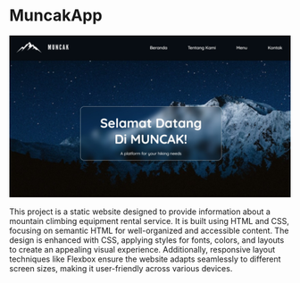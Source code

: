 # MuncakApp
<p align="center"><img src="image/MuncakHome.jpeg"></p>
<p>This project is a static website designed to provide information about a mountain climbing equipment rental service. It is built using HTML and CSS, focusing on semantic HTML for well-organized and accessible content. The design is enhanced with CSS, applying styles for fonts, colors, and layouts to create an appealing visual experience. Additionally, responsive layout techniques like Flexbox ensure the website adapts seamlessly to different screen sizes, making it user-friendly across various devices.</p>
